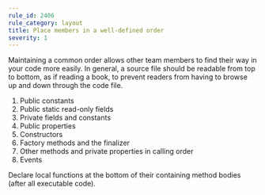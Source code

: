 ```yaml
---
rule_id: 2406
rule_category: layout
title: Place members in a well-defined order
severity: 1
---
```

Maintaining a common order allows other team members to find their way in your code more easily. In general, a source file should be readable from top to bottom, as if reading a book, to prevent readers from having to browse up and down through the code file.

1. Public constants
2. Public static read-only fields
3. Private fields and constants
4. Public properties
5. Constructors
6. Factory methods and the finalizer
7. Other methods and private properties in calling order
8. Events 

Declare local functions at the bottom of their containing method bodies (after all executable code).
